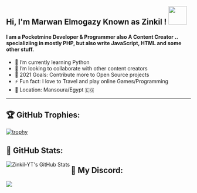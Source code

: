# <h2> Hi, I'm Marwan Elmogazy Known as Zinkil ! <img src="https://media.giphy.com/media/mGcNjsfWAjY5AEZNw6/giphy.gif" width="50"></h2>

#### I am a Pocketmine Developer & Programmer also  A  Content Creator .. specializiing in mostly PHP, but also write JavaScript, HTML and some other stuff.

- 🌱 I’m currently learning Python
- 👯 I’m looking to collaborate with other content creators
- 🥅 2021 Goals: Contribute more to Open Source projects
- ⚡ Fun fact: I love to Travel and play online Games/Programming
- 📍 Location: Mansoura/Egypt :egypt: 

<hr>

## 🏆 GitHub Trophies:

[![trophy](https://github-profile-trophy.vercel.app/?username=Zinkil-YT&theme=discord)](https://github.com/ryo-ma/github-profile-trophy)

## 💾 GitHub Stats:

  <img align="left" alt="Zinkil-YT's GitHub Stats" src="https://github-readme-stats.vercel.app/api?username=Zinkil-YT&&show_icons=true&title_color=32e3e6&icon_color=c723de&text_color=32e3e6&bg_color=0d0d0d" />

## 👻 My Discord:

<!--
code is taken from 0x00032 | https://github.com/0x00032/0x00032
-->
<img src="https://discord.c99.nl/widget/theme-4/563636648798322689.png" />

<br>


<!--
**Zinkil-YT/Zinkil-YT** is a ✨ _special_ ✨ repository because its `README.md` (this file) appears on your GitHub profile
